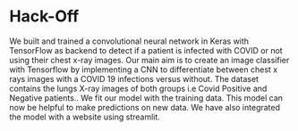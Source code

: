 # Hack-Off

We built and trained a convolutional neural network in Keras with TensorFlow as backend to detect if a patient is infected with COVID or not using their chest x-ray images. Our main aim is to create an image classifier with Tensorflow by implementing a CNN to differentiate between chest x rays images with a COVID 19 infections versus without. The dataset contains the lungs X-ray images of both groups i.e Covid Positive and Negative patients.. We fit our model with the training data. This model can now be helpful to make predictions on new data.
We have also integrated the model with a website using streamlit.
